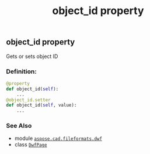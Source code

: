 ﻿---
title: object_id property
second_title: Aspose.CAD for Python via .NET API References
description: 
type: docs
weight: 70
url: /python-net/aspose.cad.fileformats.dwf/dwfpage/object_id/
is_root: false
---

## object_id property


Gets or sets object ID
### Definition:
```python
@property
def object_id(self):
    ...
@object_id.setter
def object_id(self, value):
    ...
```

### See Also
* module [`aspose.cad.fileformats.dwf`](../../)
* class [`DwfPage`](/cad/python-net/aspose.cad.fileformats.dwf/dwfpage)
